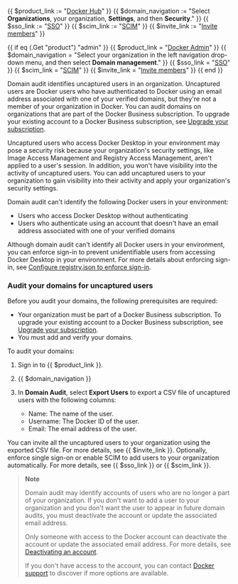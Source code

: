 {{ $product_link := "[Docker Hub](https://hub.docker.com)" }}
{{ $domain_navigation := "Select **Organizations**, your organization, **Settings**, and then **Security**." }}
{{ $sso_link := "[SSO](/single-sign-on/)" }}
{{ $scim_link := "[SCIM](/docker-hub/scim/)" }}
{{ $invite_link := "[Invite members](/docker-hub/members/)" }}

{{ if eq (.Get "product") "admin" }}
  {{ $product_link = "[Docker Admin](https://admin.docker.com)" }}
  {{ $domain_navigation = "Select your organization in the left navigation drop-down menu, and then select **Domain management**." }}
  {{ $sso_link = "[SSO](/admin/organization/security-settings/sso/)" }}
  {{ $scim_link = "[SCIM](/admin/organization/security-settings/scim/)" }}
  {{ $invite_link = "[Invite members](/admin/organization/members/)" }}
{{ end }}

Domain audit identifies uncaptured users in an organization. Uncaptured users are Docker users who have authenticated to Docker using an email address associated with one of your verified domains, but they're not a member of your organization in Docker. You can audit domains on organizations that are part of the Docker Business subscription. To upgrade your existing account to a Docker Business subscription, see [Upgrade your subscription](/subscription/upgrade/).

Uncaptured users who access Docker Desktop in your environment may pose a security risk because your organization's security settings, like Image Access Management and Registry Access Management, aren't applied to a user's session. In addition, you won't have visibility into the activity of uncaptured users. You can add uncaptured users to your organization to gain visibility into their activity and apply your organization's security settings.

Domain audit can't identify the following Docker users in your environment:

- Users who access Docker Desktop without authenticating
- Users who authenticate using an account that doesn't have an email address associated with one of your verified domains

Although domain audit can't identify all Docker users in your environment, you can enforce sign-in to prevent unidentifiable users from accessing Docker Desktop in your environment. For more details about enforcing sign-in, see [Configure registry.json to enforce sign-in](/docker-hub/configure-sign-in/).

### Audit your domains for uncaptured users

Before you audit your domains, the following prerequisites are required:

- Your organization must be part of a Docker Business subscription. To upgrade your existing account to a Docker Business subscription, see [Upgrade your subscription](/subscription/upgrade/).
- You must add and verify your domains.

To audit your domains:

1. Sign in to {{ $product_link }}.
2. {{ $domain_navigation }}
3. In **Domain Audit**, select **Export Users** to export a CSV file of uncaptured users with the following columns:

   - Name: The name of the user.
   - Username: The Docker ID of the user.
   - Email: The email address of the user.

You can invite all the uncaptured users to your organization using the exported CSV file. For more details, see {{ $invite_link }}. Optionally, enforce single sign-on or enable SCIM to add users to your organization automatically. For more details, see {{ $sso_link }} or {{ $scim_link }}.

> **Note**
>
> Domain audit may identify accounts of users who are no longer a part of your organization. If you don't want to add a user to your organization and you don't want the user to appear in future domain audits, you must deactivate the account or update the associated email address.
>
> Only someone with access to the Docker account can deactivate the account or update the associated email address. For more details, see [Deactivating an account](/docker-hub/deactivate-account/).
>
> If you don't have access to the account, you can contact [Docker support](/support/) to discover if more options are available.

